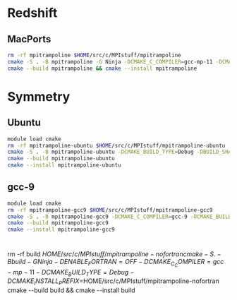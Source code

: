 # Redshift

## MacPorts

```sh
rm -rf mpitrampoline $HOME/src/c/MPIstuff/mpitrampoline
cmake -S . -B mpitrampoline -G Ninja -DCMAKE_C_COMPILER=gcc-mp-11 -DCMAKE_CXX_COMPILER=g++-mp-11 -DCMAKE_Fortran_COMPILER=gfortran-mp-11 -DCMAKE_BUILD_TYPE=Debug -DCMAKE_INSTALL_PREFIX=$HOME/src/c/MPIstuff/mpitrampoline
cmake --build mpitrampoline && cmake --install mpitrampoline
```

# Symmetry

## Ubuntu

```sh
module load cmake
rm -rf mpitrampoline-ubuntu $HOME/src/c/MPIstuff/mpitrampoline-ubuntu
cmake -S . -B mpitrampoline-ubuntu -DCMAKE_BUILD_TYPE=Debug -DBUILD_SHARED_LIBS=ON -DCMAKE_INSTALL_PREFIX=$HOME/src/c/MPIstuff/mpitrampoline-ubuntu
cmake --build mpitrampoline-ubuntu
cmake --install mpitrampoline-ubuntu
```

## gcc-9

```sh
module load cmake
rm -rf mpitrampoline-gcc9 $HOME/src/c/MPIstuff/mpitrampoline-gcc9
cmake -S . -B mpitrampoline-gcc9 -DCMAKE_C_COMPILER=gcc-9 -DCMAKE_BUILD_TYPE=Debug -DCMAKE_INSTALL_PREFIX=$HOME/src/c/MPIstuff/mpitrampoline-gcc9
cmake --build mpitrampoline-gcc9
cmake --install mpitrampoline-gcc9
```

#

rm -rf build $HOME/src/c/MPIstuff/mpitrampoline-nofortran
cmake -S . -B build -G Ninja -DENABLE_FORTRAN=OFF -DCMAKE_C_COMPILER=gcc-mp-11 -DCMAKE_BUILD_TYPE=Debug -DCMAKE_INSTALL_PREFIX=$HOME/src/c/MPIstuff/mpitrampoline-nofortran
cmake --build build && cmake --install build
